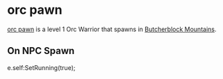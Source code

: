 # orc pawn



[orc pawn](/npc/21005) is a level 1 Orc Warrior that spawns in [Butcherblock Mountains](/zone/68).



## On NPC Spawn

e.self:SetRunning(true);





